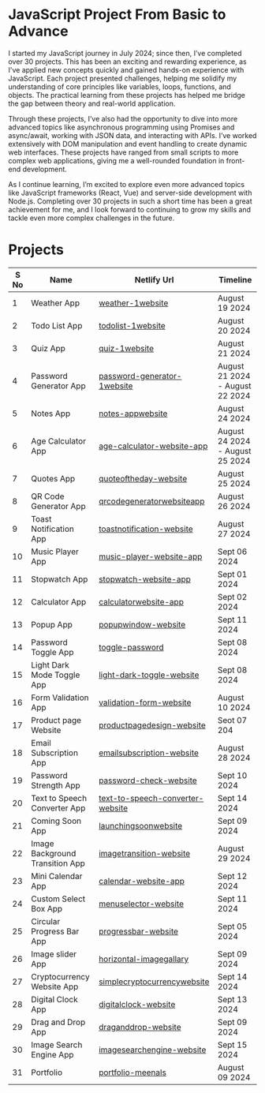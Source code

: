 # JavaScript Project From Basic to Advance

I started my JavaScript journey in July 2024; since then, I’ve completed over 30 projects. This has been an exciting and rewarding experience, as I've applied new concepts quickly and gained hands-on experience with JavaScript. Each project presented challenges, helping me solidify my understanding of core principles like variables, loops, functions, and objects. The practical learning from these projects has helped me bridge the gap between theory and real-world application.

Through these projects, I’ve also had the opportunity to dive into more advanced topics like asynchronous programming using Promises and async/await, working with JSON data, and interacting with APIs. I’ve worked extensively with DOM manipulation and event handling to create dynamic web interfaces. These projects have ranged from small scripts to more complex web applications, giving me a well-rounded foundation in front-end development.

 As I continue learning, I’m excited to explore even more advanced topics like JavaScript frameworks (React, Vue) and server-side development with Node.js. Completing over 30 projects in such a short time has been a great achievement for me, and I look forward to continuing to grow my skills and tackle even more complex challenges in the future.

# Projects

| S No | Name | Netlify Url | Timeline |
| ----- | ---- | ----------- | -------- |
| 1 | Weather App | [weather-1website](https://weather-1website.netlify.app/) | August 19 2024 |
| 2 | Todo List App | [todolist-1website](https://todolist-1website.netlify.app/) | August 20 2024 |
| 3 | Quiz App | [quiz-1website](https://quiz-1website.netlify.app/) | August 21 2024 |
| 4 | Password Generator App | [password-generator-1website](https://password-generator-1website.netlify.app/) | August 21 2024 - August 22 2024 |
| 5 | Notes App | [notes-appwebsite](https://notes-appwebsite.netlify.app/) | August 24 2024 | 
| 6 | Age Calculator App | [age-calculator-website-app](https://age-calculator-website-app.netlify.app/) | August 24 2024 - August 25 2024 |
| 7 | Quotes App | [quoteoftheday-website](https://quoteoftheday-website.netlify.app/) | August 25 2024 |
| 8 | QR Code Generator App | [qrcodegeneratorwebsiteapp](https://qrcodegeneratorwebsiteapp.netlify.app/) | August 26 2024 |
| 9 | Toast Notification App | [toastnotification-website](https://toastnotification-website.netlify.app/) | August 27 2024 |
| 10 | Music Player App | [music-player-website-app](https://music-player-website-app.netlify.app/) | Sept 06 2024 |
| 11 | Stopwatch App | [stopwatch-website-app](https://stopwatch-website-app.netlify.app/) | Sept 01 2024 |
| 12 | Calculator App | [calculatorwebsite-app](https://calculatorwebsite-app.netlify.app/) | Sept 02 2024 |
| 13 | Popup App | [popupwindow-website](https://popupwindow-website.netlify.app/) | Sept 11 2024 |
| 14 | Password Toggle App | [toggle-password](https://toggle-password.netlify.app/) | Sept 08 2024 |
| 15 | Light Dark Mode Toggle App | [light-dark-toggle-website](https://light-dark-toggle-website.netlify.app/) | Sept 08 2024 | 
| 16 | Form Validation App | [validation-form-website](https://validation-form-website.netlify.app/) | August 10 2024 |
| 17 | Product page Website | [productpagedesign-website](https://productpagedesign-website.netlify.app/) | Seot 07 204 |
| 18 | Email Subscription App | [emailsubscription-website](https://emailsubscription-website.netlify.app/) | August 28 2024 |
| 19 | Password Strength App | [password-check-website](https://password-check-website.netlify.app/) | Sept 10 2024 |
| 20 | Text to Speech Converter App | [text-to-speech-converter-website](https://text-to-speech-converter-website.netlify.app/) | Sept 14 2024 |
| 21 | Coming Soon App | [launchingsoonwebsite](https://launchingsoonwebsite.netlify.app/) | Sept 09 2024 | 
| 22 | Image Background Transition App | [imagetransition-website](https://imagetransition-website.netlify.app/) | August 29 2024 |
| 23 | Mini Calendar App | [calendar-website-app](https://calendar-website-app.netlify.app/) | Sept 12 2024 |
| 24 | Custom Select Box App | [menuselector-website](https://menuselector-website.netlify.app/) | Sept 11 2024 |
| 25 | Circular Progress Bar App | [progressbar-website](https://progressbar-website.netlify.app/) | Sept 05 2024 |
| 26 | Image slider App | [horizontal-imagegallary](https://horizontal-imagegallary.netlify.app/) | Sept 09 2024 |
| 27 | Cryptocurrency Website App | [simplecryptocurrencywebsite](https://simplecryptocurrencywebsite.netlify.app/) | Sept 14 2024 |
| 28 | Digital Clock App | [digitalclock-website](https://digitalclock-website.netlify.app/) | Sept 13 2024 |
| 29 | Drag and Drop App | [draganddrop-website](https://draganddrop-website.netlify.app/) | Sept 09 2024 |
| 30 | Image Search Engine App | [imagesearchengine-website](https://imagesearchengine-website.netlify.app/) | Sept 15 2024 |
| 31 | Portfolio | [portfolio-meenals](https://portfolio-meenals.netlify.app/) | August 09 2024 |
